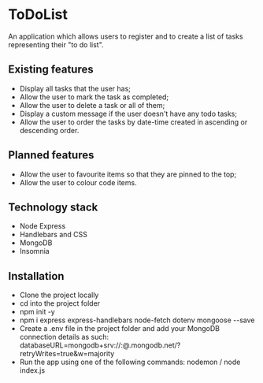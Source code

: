 # ToDoList
An application which allows users to register and to create a list of tasks representing their "to do list".

## Existing features
* Display all tasks that the user has;
* Allow the user to mark the task as completed;
* Allow the user to delete a task or all of them;
* Display a custom message if the user doesn't have any
todo tasks;
* Allow the user to order the tasks by date-time created in ascending or descending order.

## Planned features
* Allow the user to favourite items so that they are pinned to the top;
* Allow the user to colour code items.

## Technology stack
* Node Express
* Handlebars and CSS
* MongoDB
* Insomnia

## Installation 
* Clone the project locally
* cd into the project folder
* npm init -y
* npm i express express-handlebars node-fetch dotenv mongoose --save
* Create a .env file in the project folder and add your MongoDB connection details as such: 
databaseURL=mongodb+srv://<username>:<password>@<cluster>.mongodb.net/<database>?retryWrites=true&w=majority
* Run the app using one of the following commands: nodemon / node index.js